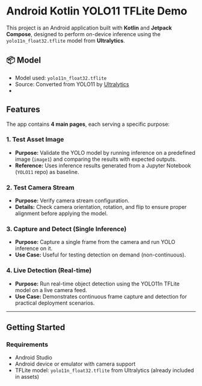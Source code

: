 # Android Kotlin YOLO11 TFLite Demo

This project is an Android application built with **Kotlin** and **Jetpack Compose**, designed to perform on-device inference using the `yolo11n_float32.tflite` model from **Ultralytics**.

## 📦 Model
- Model used: `yolo11n_float32.tflite`
- Source: Converted from YOLO11 by [Ultralytics](https://github.com/ultralytics/ultralytics)
- 
## Features

The app contains **4 main pages**, each serving a specific purpose:

### 1. Test Asset Image
- **Purpose:** Validate the YOLO model by running inference on a predefined image (`image1`) and comparing the results with expected outputs.
- **Reference:** Uses inference results generated from a Jupyter Notebook (`YOLO11` repo) as baseline.

### 2. Test Camera Stream
- **Purpose:** Verify camera stream configuration.
- **Details:** Check camera orientation, rotation, and flip to ensure proper alignment before applying the model.

### 3. Capture and Detect (Single Inference)
- **Purpose:** Capture a single frame from the camera and run YOLO inference on it.
- **Use Case:** Useful for testing detection on demand (non-continuous).

### 4. Live Detection (Real-time)
- **Purpose:** Run real-time object detection using the YOLO11n TFLite model on a live camera feed.
- **Use Case:** Demonstrates continuous frame capture and detection for practical deployment scenarios.

---

## Getting Started

### Requirements
- Android Studio
- Android device or emulator with camera support
- TFLite model: `yolo11n_float32.tflite` from Ultralytics (already included in assets)
